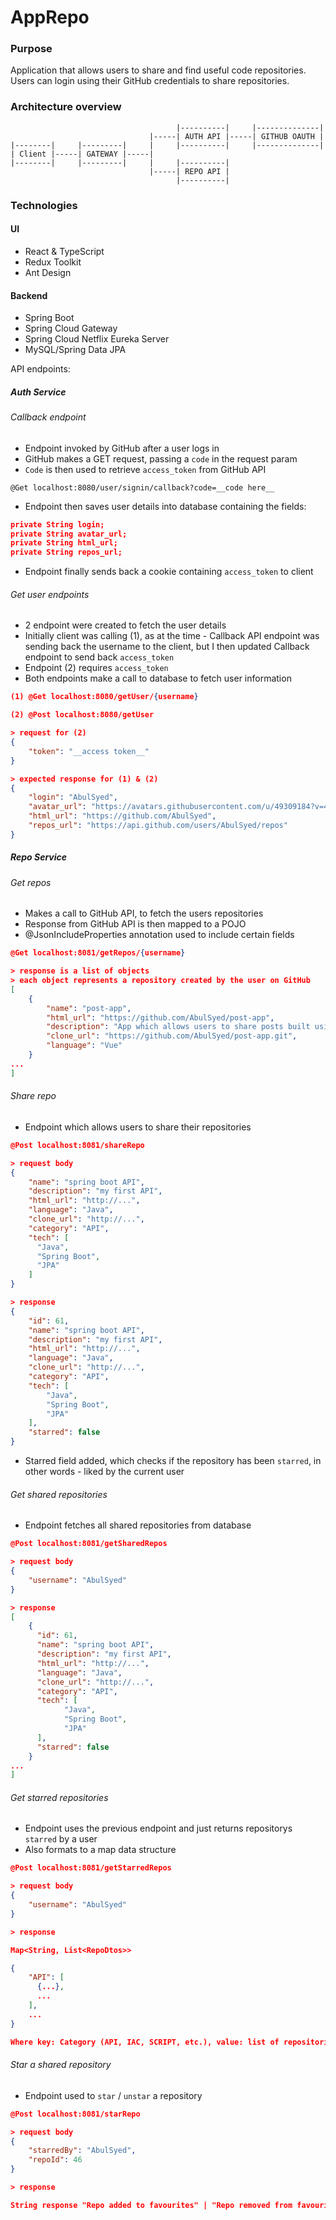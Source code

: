 # AppRepo

### Purpose
Application that allows users to share and find useful code repositories. Users can login using their GitHub credentials to share repositories.

### Architecture overview

```
                                     |----------|     |--------------|
                               |-----| AUTH API |-----| GITHUB OAUTH |
|--------|     |---------|     |     |----------|     |--------------|
| Client |-----| GATEWAY |-----|
|--------|     |---------|     |     |----------|
                               |-----| REPO API |
                                     |----------|
```

### Technologies

#### UI
- React & TypeScript
- Redux Toolkit
- Ant Design

#### Backend
- Spring Boot
- Spring Cloud Gateway
- Spring Cloud Netflix Eureka Server
- MySQL/Spring Data JPA

API endpoints:

##### Auth Service

###### Callback endpoint

- Endpoint invoked by GitHub after a user logs in
- GitHub makes a GET request, passing a `code` in the request param
- `Code` is then used to retrieve `access_token` from GitHub API

```
@Get localhost:8080/user/signin/callback?code=__code here__
```

- Endpoint then saves user details into database containing the fields:

```json
private String login;
private String avatar_url;
private String html_url;
private String repos_url;
```

- Endpoint finally sends back a cookie containing `access_token` to client

###### Get user endpoints

- 2 endpoint were created to fetch the user details
- Initially client was calling (1), as at the time - Callback API endpoint was sending back the username to the client, but I then updated Callback endpoint to send back `access_token`
- Endpoint (2) requires `access_token`
- Both endpoints make a call to database to fetch user information

```json
(1) @Get localhost:8080/getUser/{username}

(2) @Post localhost:8080/getUser

> request for (2)
{
    "token": "__access token__"
}

> expected response for (1) & (2)
{
    "login": "AbulSyed",
    "avatar_url": "https://avatars.githubusercontent.com/u/49309184?v=4",
    "html_url": "https://github.com/AbulSyed",
    "repos_url": "https://api.github.com/users/AbulSyed/repos"
}
```

##### Repo Service

###### Get repos

- Makes a call to GitHub API, to fetch the users repositories
- Response from GitHub API is then mapped to a POJO
- @JsonIncludeProperties annotation used to include certain fields

```json
@Get localhost:8081/getRepos/{username}

> response is a list of objects
> each object represents a repository created by the user on GitHub
[
    {
        "name": "post-app",
        "html_url": "https://github.com/AbulSyed/post-app",
        "description": "App which allows users to share posts built using MEVN stack",
        "clone_url": "https://github.com/AbulSyed/post-app.git",
        "language": "Vue"
    }
...
]
```

###### Share repo

- Endpoint which allows users to share their repositories

```json
@Post localhost:8081/shareRepo

> request body
{
    "name": "spring boot API",
    "description": "my first API",
    "html_url": "http://...",
    "language": "Java",
    "clone_url": "http://...",
    "category": "API",
    "tech": [
      "Java",
      "Spring Boot",
      "JPA"
    ]
}

> response
{
    "id": 61,
    "name": "spring boot API",
    "description": "my first API",
    "html_url": "http://...",
    "language": "Java",
    "clone_url": "http://...",
    "category": "API",
    "tech": [
        "Java",
        "Spring Boot",
        "JPA"
    ],
    "starred": false
}
```

- Starred field added, which checks if the repository has been `starred`, in other words - liked by the current user

###### Get shared repositories

- Endpoint fetches all shared repositories from database

```json
@Post localhost:8081/getSharedRepos

> request body
{
    "username": "AbulSyed"
}

> response
[
    {
      "id": 61,
      "name": "spring boot API",
      "description": "my first API",
      "html_url": "http://...",
      "language": "Java",
      "clone_url": "http://...",
      "category": "API",
      "tech": [
            "Java",
            "Spring Boot",
            "JPA"
      ],
      "starred": false
    }
...
]
```

###### Get starred repositories

- Endpoint uses the previous endpoint and just returns repositorys `starred` by a user
- Also formats to a map data structure

```json
@Post localhost:8081/getStarredRepos

> request body
{
    "username": "AbulSyed"
}

> response

Map<String, List<RepoDtos>>

{
    "API": [
      {...},
      ...
    ],
    ...
}

Where key: Category (API, IAC, SCRIPT, etc.), value: list of repositories
```

###### Star a shared repository

- Endpoint used to `star` / `unstar` a repository

```json
@Post localhost:8081/starRepo

> request body
{
    "starredBy": "AbulSyed",
    "repoId": 46
}

> response

String response "Repo added to favourites" | "Repo removed from favourites"
```
